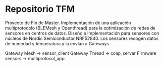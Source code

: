 # Repositorio TFM
Proyecto de Fin de Máster. Implementación de una aplicación multiprotocolo (BLEMesh y Openthread) para la optimización de redes de sensores en centros de datos. Diseño e implementación para sensores con núcleos de Nordic Semiconductor NRF52840.
Los sensores recogen datos de humedad y temperatura y la envían a Gateways.

Gateway Mesh -> sensor_client
Gateway Thread -> coap_server
Firmware sensors -> multiprotocol_app
